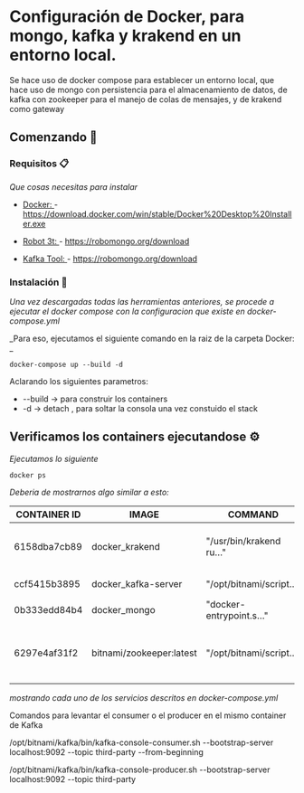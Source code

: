 # Configuración de Docker, para mongo, kafka y krakend en un entorno local.

Se hace uso de docker compose para establecer un entorno local, que hace uso de mongo con persistencia para el almacenamiento de datos,
de kafka con zookeeper para el manejo de colas de mensajes, y de krakend como gateway

## Comenzando 🚀




### Requisitos 📋

_Que cosas necesitas para instalar_


* [Docker: ](https://download.docker.com/win/stable/Docker%20Desktop%20Installer.exe) - https://download.docker.com/win/stable/Docker%20Desktop%20Installer.exe

* [Robot 3t: ](https://robomongo.org/download) - https://robomongo.org/download

* [Kafka Tool: ](https://www.kafkatool.com/download2/kafkatool_64bit.exe) - https://robomongo.org/download


### Instalación 🔧

_Una vez descargadas todas las herramientas anteriores, se procede a ejecutar el docker compose con la configuracion que existe en docker-compose.yml_

_Para eso, ejecutamos el siguiente comando en la raiz de la carpeta Docker: _

```
docker-compose up --build -d
```
Aclarando los siguientes parametros:

* --build -> para construir los containers
* -d -> detach , para soltar la consola una vez constuido el stack


## Verificamos los containers ejecutandose ⚙️

_Ejecutamos lo siguiente_
```
docker ps
```
_Deberia de mostrarnos algo similar a esto:_


| CONTAINER ID  | IMAGE | COMMAND | CREATED | STATUS | PORTS | NAMES |
| ------------- | ------------- | ------------- | ------------- | ------------- | ------------- | ------------- |
| 6158dba7cb89 | docker_krakend | "/usr/bin/krakend ru…" | 45 hours ago | Up 45 hours | 8000/tcp, 8090/tcp, 0.0.0.0:8080->8080/tcp | krakend_dev |
| ccf5415b3895 | docker_kafka-server | "/opt/bitnami/script…" | 6 weeks ago | Up 5 days | 0.0.0.0:9092->9092/tcp | kafka_cluster_dev |
|0b333edd84b4| docker_mongo |"docker-entrypoint.s…" |6 weeks ago | Up 5 days | 0.0.0.0:27017->27017/tcp   |mongo_dev|
|6297e4af31f2| bitnami/zookeeper:latest |"/opt/bitnami/script…"|6 weeks ago|Up 5 days| 2888/tcp, 3888/tcp, 0.0.0.0:2181->2181/tcp, 8080/tcp | zookeeper_dev|

_mostrando cada uno de los servicios descritos en docker-compose.yml_




Comandos para levantar el consumer o el producer en el mismo container de Kafka

/opt/bitnami/kafka/bin/kafka-console-consumer.sh  --bootstrap-server localhost:9092 --topic third-party --from-beginning

/opt/bitnami/kafka/bin/kafka-console-producer.sh  --bootstrap-server localhost:9092 --topic third-party